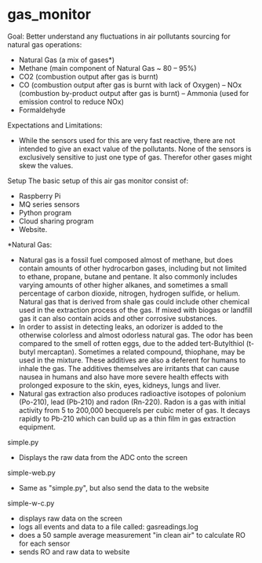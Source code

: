 # gas_monitor

Goal:
Better understand any fluctuations in air pollutants sourcing for natural gas operations:
- Natural Gas (a mix of gases*)
- Methane (main component of Natural Gas ~ 80 – 95%)
- CO2 (combustion output after gas is burnt)
- CO (combustion output after gas is burnt with lack of Oxygen)
– NOx (combustion by-product output after gas is burnt)
– Ammonia (used for emission control to reduce NOx)
- Formaldehyde
 
Expectations and Limitations:
-	While the sensors used for this are very fast reactive, there are not intended to give an exact value of the pollutants. None of the sensors is exclusively sensitive to just one type of gas. Therefor other gases might skew the values. 
 
Setup
The basic setup of this air gas monitor consist of: 
-	Raspberry Pi
-	MQ series sensors 
-	Python program
-	Cloud sharing program
-	Website.
 
*Natural Gas:
-	Natural gas is a fossil fuel composed almost of methane, but does contain amounts of other hydrocarbon gases, including but not limited to ethane, propane, butane and pentane. It also commonly includes varying amounts of other higher alkanes, and sometimes a small percentage of carbon dioxide, nitrogen, hydrogen sulfide, or helium. Natural gas that is derived from shale gas could include other chemical used in the extraction process of the gas. If mixed with biogas or landfill gas it can also contain acids and other corrosive substances.
-	In order to assist in detecting leaks, an odorizer is added to the otherwise colorless and almost odorless natural gas. The odor has been compared to the smell of rotten eggs, due to the added tert-Butylthiol (t-butyl mercaptan). Sometimes a related compound, thiophane, may be used in the mixture. These additives are also a deferent for humans to inhale the gas. The additives themselves are irritants that can cause nausea in humans and also have more severe health effects with prolonged exposure to the skin, eyes, kidneys, lungs and liver.
-	Natural gas extraction also produces radioactive isotopes of polonium (Po-210), lead (Pb-210) and radon (Rn-220). Radon is a gas with initial activity from 5 to 200,000 becquerels per cubic meter of gas. It decays rapidly to Pb-210 which can build up as a thin film in gas extraction equipment.

simple.py
- Displays the raw data from the ADC onto the screen


simple-web.py
- Same as "simple.py", but also send the data to the website

simple-w-c.py
- displays raw data on the screen
- logs all events and data to a file called: gasreadings.log
- does a 50 sample average measurement "in clean air" to calculate RO for each sensor
- sends RO and raw data to website

